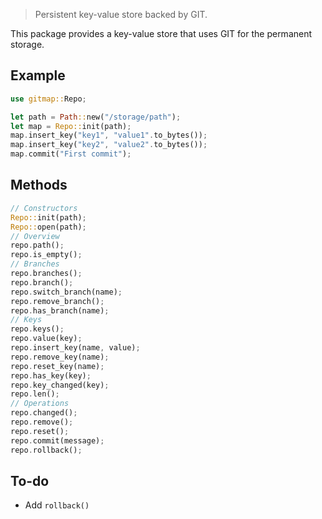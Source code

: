 > Persistent key-value store backed by GIT.

This package provides a key-value store that uses GIT for the permanent storage.

## Example

```rs
use gitmap::Repo;

let path = Path::new("/storage/path");
let map = Repo::init(path);
map.insert_key("key1", "value1".to_bytes());
map.insert_key("key2", "value2".to_bytes());
map.commit("First commit");
```

## Methods

```rs
// Constructors
Repo::init(path);
Repo::open(path);
// Overview
repo.path();
repo.is_empty();
// Branches
repo.branches();
repo.branch();
repo.switch_branch(name);
repo.remove_branch();
repo.has_branch(name);
// Keys
repo.keys();
repo.value(key);
repo.insert_key(name, value);
repo.remove_key(name);
repo.reset_key(name);
repo.has_key(key);
repo.key_changed(key);
repo.len();
// Operations
repo.changed();
repo.remove();
repo.reset();
repo.commit(message);
repo.rollback();
```

## To-do

* Add `rollback()`

